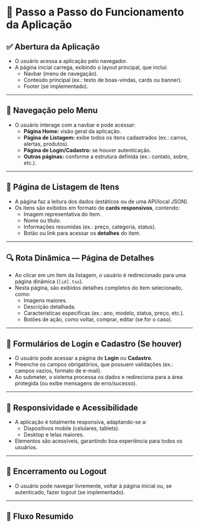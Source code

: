 # 📜 Passo a Passo do Funcionamento da Aplicação

## ✅ Abertura da Aplicação
- O usuário acessa a aplicação pelo navegador.
- A página inicial carrega, exibindo o layout principal, que inclui:
  - Navbar (menu de navegação).
  - Conteúdo principal (ex.: texto de boas-vindas, cards ou banner).
  - Footer (se implementado).

---

## 🧭 Navegação pelo Menu
- O usuário interage com a navbar e pode acessar:
  - **Página Home:** visão geral da aplicação.
  - **Página de Listagem:** exibe todos os itens cadastrados (ex.: carros, alertas, produtos).
  - **Página de Login/Cadastro:** se houver autenticação.
  - **Outras páginas:** conforme a estrutura definida (ex.: contato, sobre, etc.).

---

## 📄 Página de Listagem de Itens
- A página faz a leitura dos dados (estáticos ou de uma API/local JSON).
- Os itens são exibidos em formato de **cards responsivos**, contendo:
  - Imagem representativa do item.
  - Nome ou título.
  - Informações resumidas (ex.: preço, categoria, status).
  - Botão ou link para acessar os **detalhes** do item.

---

## 🔍 Rota Dinâmica — Página de Detalhes
- Ao clicar em um item da listagem, o usuário é redirecionado para uma página dinâmica (`[id].tsx`).
- Nesta página, são exibidos detalhes completos do item selecionado, como:
  - Imagens maiores.
  - Descrição detalhada.
  - Características específicas (ex.: ano, modelo, status, preço, etc.).
  - Botões de ação, como voltar, comprar, editar (se for o caso).

---

## 🔐 Formulários de Login e Cadastro (Se houver)
- O usuário pode acessar a página de **Login** ou **Cadastro**.
- Preenche os campos obrigatórios, que possuem validações (ex.: campos vazios, formato de e-mail).
- Ao submeter, o sistema processa os dados e redireciona para a área protegida (ou exibe mensagens de erro/sucesso).

---

## 📱 Responsividade e Acessibilidade
- A aplicação é totalmente responsiva, adaptando-se a:
  - Dispositivos mobile (celulares, tablets).
  - Desktop e telas maiores.
- Elementos são acessíveis, garantindo boa experiência para todos os usuários.

---

## 🚪 Encerramento ou Logout
- O usuário pode navegar livremente, voltar à página inicial ou, se autenticado, fazer logout (se implementado).

---

## 🔁 Fluxo Resumido
